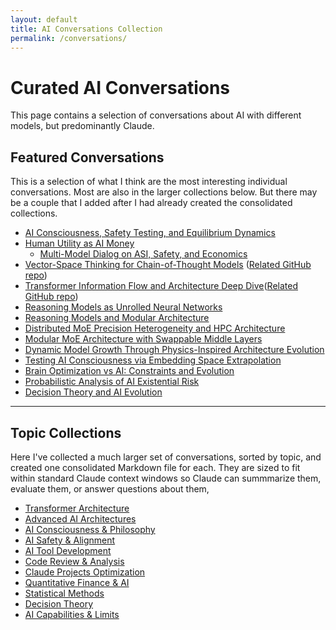 ```yaml
---
layout: default
title: AI Conversations Collection
permalink: /conversations/
---
```



# Curated AI Conversations
This page contains a selection of conversations about AI with different models, but predominantly Claude.


## Featured Conversations
This is a selection of what I think are the most interesting individual conversations. Most are also in the larger collections below. But there may be a couple that I added after I had already created the consolidated collections.

- [AI Consciousness, Safety Testing, and Equilibrium Dynamics](/conversations/featured/ai-consciousness-safety-testing-and-equilibrium-dynamics/)
- [Human Utility as AI Money](/conversations/featured/human-utility-as-ai-money/)
  - [Multi-Model Dialog on ASI, Safety, and Economics](/conversations/featured/multi-model-dialog-on-asi-safety-and-economics/)
- [Vector-Space Thinking for Chain-of-Thought Models](/conversations/featured/vector-space-thinking-for-chain-of-thought-models/) ([Related GitHub repo](https://github.com/abstractionlair/vector-space-generation/tree/main))
- [Transformer Information Flow and Architecture Deep Dive](/conversations/featured/transformer-information-flow-and-architecture-deep-dive/)([Related GitHub repo](https://github.com/abstractionlair/claude-college))
- [Reasoning Models as Unrolled Neural Networks](/conversations/featured/reasoning-models-as-unrolled-neural-networks/)
- [Reasoning Models and Modular Architecture](/conversations/featured/reasoning-models-and-modular-architecture/)
- [Distributed MoE Precision Heterogeneity and HPC Architecture](/conversations/featured/distributed-moe-precision-heterogeneity-and-hpc-architecture/)
- [Modular MoE Architecture with Swappable Middle Layers](/conversations/featured/modular-MoE-architecture-with-swappable-middle-layers/)
- [Dynamic Model Growth Through Physics-Inspired Architecture Evolution](/conversations/featured/dynamic-model-growth-through-physics-inspired-architecture-evolution/)
- [Testing AI Consciousness via Embedding Space Extrapolation](/conversations/featured/testing-ai-consciousness-via-embedding-space-extrapolation/)
- [Brain Optimization vs AI: Constraints and Evolution](/conversations/featured/brain-optimization-vs-ai-constraints-and-evolution/)
- [Probabilistic Analysis of AI Existential Risk](/conversations/featured/probabilistic-analysis-of-ai-existential-risk/)
- [Decision Theory and AI Evolution](/conversations/featured/decision-theory-and-ai-evolution/)

---

## Topic Collections

Here I've collected a much larger set of conversations, sorted by topic, and created one consolidated Markdown file for each. They are sized to fit within standard Claude context windows so Claude can summmarize them, evaluate them, or answer questions about them,

- <a href="/conversations/CONSOLIDATED_transformer-architecture.md" download="CONSOLIDATED_transformer-architecture.md">Transformer Architecture</a>
- <a href="/conversations/CONSOLIDATED_ai-architecture-advanced.md" download="CONSOLIDATED_ai-architecture-advanced.md">Advanced AI Architectures</a>
- <a href="/conversations/CONSOLIDATED_ai-consciousness-philosophy.md" download="CONSOLIDATED_ai-consciousness-philosophy.md">AI Consciousness & Philosophy</a>
- <a href="/conversations/CONSOLIDATED_ai-safety-alignment.md" download="CONSOLIDATED_ai-safety-alignment.md">AI Safety & Alignment</a>
- <a href="/conversations/CONSOLIDATED_ai-tool-development.md" download="CONSOLIDATED_ai-tool-development.md">AI Tool Development</a>
- <a href="/conversations/CONSOLIDATED_ai-code-review.md" download="CONSOLIDATED_ai-code-review.md">Code Review & Analysis</a>
- <a href="/conversations/CONSOLIDATED_claude-projects-meta.md" download="CONSOLIDATED_claude-projects-meta.md">Claude Projects Optimization</a>
- <a href="/conversations/CONSOLIDATED_ai-quantitative-finance.md" download="CONSOLIDATED_ai-quantitative-finance.md">Quantitative Finance & AI</a>
- <a href="/conversations/CONSOLIDATED_ai-statistical-methods.md" download="CONSOLIDATED_ai-statistical-methods.md">Statistical Methods</a>
- <a href="/conversations/CONSOLIDATED_ai-decision-theory.md" download="CONSOLIDATED_ai-decision-theory.md">Decision Theory</a>
- <a href="/conversations/CONSOLIDATED_ai-capabilities-limits.md" download="CONSOLIDATED_ai-capabilities-limits.md">AI Capabilities & Limits</a>
